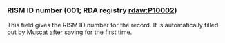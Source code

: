 ### RISM ID number (001; RDA registry [rdaw:P10002](http://www.rdaregistry.info/Elements/w/#P10002))

This field gives the RISM ID number for the record. It is automatically filled out by Muscat after saving for the first
time.
